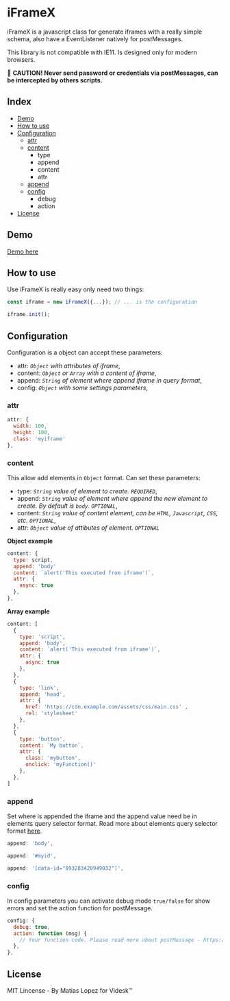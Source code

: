 # iFrameX

iFrameX is a javascript class for generate iframes with a really simple schema, also have a EventListener natively for postMessages.

This library is not compatible with IE11. Is designed only for modern browsers.

:rotating_light: **CAUTION! Never send password or credentials via postMessages, can be intercepted by others scripts.**

## Index

- [Demo](https://github.com/matiaslopezd/iFrameX#demo)
- [How to use](https://github.com/matiaslopezd/iFrameX#how-to-use)
- [Configuration](https://github.com/matiaslopezd/iFrameX#configuration)
  - [attr](https://github.com/matiaslopezd/iFrameX#attr)
  - [content](https://github.com/matiaslopezd/iFrameX#content)
    - type
    - append
    - content
    - attr
  - [append](https://github.com/matiaslopezd/iFrameX#append)
  - [config](https://github.com/matiaslopezd/iFrameX#config)
    - debug
    - action
- [License](https://github.com/matiaslopezd/iFrameX#license)

## Demo

[Demo here](https://matiaslopezd.github.io/iFrameX/examples/)

## How to use

Use iFrameX is really easy only need two things:

```js
const iframe = new iFrameX({...}); // ... is the configuration
```
```js
iframe.init();
```

## Configuration

Configuration is a object can accept these parameters:

- attr: _`Object` with attributes of iframe_,
- content: _`Object` or `Array` with a content of iframe_,
- append: _`String` of element where append iframe in query format_,
- config: _`Object` with some settings parameters_,

### attr

```js
attr: {
  width: 100,
  height: 100,
  class: 'myiframe'
},
```

### content

This allow add elements in `Object` format. Can set these parameters:

- type: _`String` value of element to create. `REQUIRED`_,
- append: _`String` value of element where append the new element to create. By default is `body`. `OPTIONAL`_,
- content: _`String` value of content element, can be `HTML`, `Javascript`, `CSS`, etc. `OPTIONAL`_,
- attr: _`Object` value of attibutes of element. `OPTIONAL`_

**Object example**
```js
content: {
  type: script,
  append: 'body'
  content: `alert('This executed from iframe')`,
  attr: {
    async: true
  },
},
```

**Array example**
```js
content: [
  {
    type: 'script',
    append: 'body',
    content: `alert('This executed from iframe')`,
    attr: {
      async: true
    },
  },
  {
    type: 'link',
    append: 'head',
    attr: {
      href: 'https://cdn.example.com/assets/css/main.css' ,
      rel: 'stylesheet'
    },
  },
  {
    type: 'button',
    content: `My button`,
    attr: {
      class: 'mybutton',
      onclick: 'myFunction()'
    },
  },
]
```

### append

Set where is appended the iframe and the append value need be in elements query selector format. Read more about elements query selector format [here](https://developer.mozilla.org/es/docs/Web/API/Document/querySelector).

```js
append: 'body',
```
```js
append: '#myid',
```
```js
append: '[data-id="893283420949032"]',
```

### config

In config parameters you can activate debug mode `true/false` for show errors and set the action function for postMessage.

```js
config: {
  debug: true,
  action: function (msg) {
    // Your function code. Please read more about postMessage - https://developer.mozilla.org/en-US/docs/Web/API/Window/postMessage
  },
},
```

## License

MIT Lincense - By Matias Lopez for Videsk™

